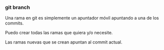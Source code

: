 ### git branch
Una rama en git es simplemente un apuntador móvil apuntando a una de los
commits.

Puedo crear todas las ramas que quiera y/o necesite.

Las ramas nuevas que se crean apuntan al commit actual.